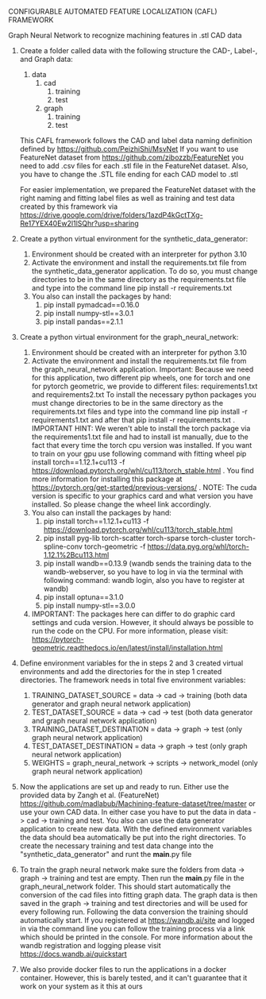 CONFIGURABLE AUTOMATED FEATURE LOCALIZATION (CAFL) FRAMEWORK 

Graph Neural Network to recognize machining features in .stl CAD data
1. Create a folder called data with the following structure the CAD-, Label-, and Graph data:
      1. data
         1. cad
            1. training
            2. test
         2. graph
            1. training
            2. test
   
   This CAFL framework follows the CAD and label data naming definition defined by https://github.com/PeizhiShi/MsvNet 
   If you want to use FeatureNet dataset from https://github.com/zibozzb/FeatureNet you need to add .csv files for each
   .stl file in the FeatureNet dataset. Also, you have to change the .STL file ending for each CAD model to .stl
   
   For easier implementation, we prepared the FeatureNet dataset with the right naming and fitting label files as well 
   as training and test data created by this framework via 
   https://drive.google.com/drive/folders/1azdP4kGctTXg-Re17YEX40Ew2l1lSQhr?usp=sharing

2. Create a python virtual environment for the synthetic_data_generator:
   1. Environment should be created with an interpreter for python 3.10
   2. Activate the environment and install the requirements.txt file from the synthetic_data_generator application.
      To do so, you must change directories to be in the same directory as the requirements.txt file and type into the
      command line pip install -r requirements.txt
   3. You also can install the packages by hand:
      1. pip install pymadcad==0.16.0 
      2. pip install numpy-stl==3.0.1 
      3. pip install pandas==2.1.1

3. Create a python virtual environment for the graph_neural_network:
   1. Environment should be created with an interpreter for python 3.10
   2. Activate the environment and install the requirements.txt file from the graph_neural_network application.
      Important: Because we need for this application, two different pip wheels, one for torch and one for 
      pytorch geometric, we provide to different files: requirements1.txt and requirements2.txt 
      To install the necessary python packages you must change directories to be in the same directory as the 
      requirements.txt files and type into the command line pip install -r requirements1.txt and after that
      pip install -r requirements.txt . IMPORTANT HINT: We weren't able to install the torch package via the 
      requirements1.txt file and had to install ist manually, due to the fact that every time the torch cpu version was 
      installed. If you want to train on your gpu use following command with fitting wheel
      pip install torch==1.12.1+cu113 -f https://download.pytorch.org/whl/cu113/torch_stable.html . You find more 
      information for installing this package at https://pytorch.org/get-started/previous-versions/ . NOTE: The cuda
      version is specific to your graphics card and what version you have installed. So please change the wheel link
      accordingly.
   3. You also can install the packages by hand:
      1. pip install torch==1.12.1+cu113 -f https://download.pytorch.org/whl/cu113/torch_stable.html 
      2. pip install pyg-lib torch-scatter torch-sparse torch-cluster torch-spline-conv torch-geometric 
      -f https://data.pyg.org/whl/torch-1.12.1%2Bcu113.html
      3. pip install wandb==0.13.9 (wandb sends the training data to the wandb-webserver, so you have to log in via 
         the terminal with following command: wandb login, also you have to register at wandb)
      4. pip install optuna==3.1.0
      5. pip install numpy-stl==3.0.0
   4. IMPORTANT: The packages here can differ to do graphic card settings and cuda version. However, it should always
      be possible to run the code on the CPU. For more information, please visit: 
      https://pytorch-geometric.readthedocs.io/en/latest/install/installation.html

4. Define environment variables for the in steps 2 and 3 created virtual environments and add the directories for the 
   in step 1 created directories. The framework needs in total five environment variables:
   1. TRAINING_DATASET_SOURCE = data -> cad -> training (both data generator and graph neural network application)
   2. TEST_DATASET_SOURCE = data -> cad -> test  (both data generator and graph neural network application)
   3. TRAINING_DATASET_DESTINATION = data -> graph -> test  (only graph neural network application)
   4. TEST_DATASET_DESTINATION = data -> graph -> test (only graph neural network application)
   5. WEIGHTS = graph_neural_network -> scripts -> network_model (only graph neural network application)

5. Now the applications are set up and ready to run. Either use the provided data by Zangh et al. (FeatureNet) 
   https://github.com/madlabub/Machining-feature-dataset/tree/master or use your own CAD data. 
   In either case you have to put the data in data -> cad -> training and test. You also can use the data generator 
   application to create new data. With the defined environment variables the data should bea automatically be put into 
   the right directories. To create the necessary training and test data change into the "synthetic_data_generator" and
   runt the __main__.py file

6. To train the graph neural network make sure the folders from data -> graph -> training and test are empty. Then run
   the __main__.py file in the graph_neural_network folder. This should start automatically the conversion of the cad
   files into fitting graph data. The graph data is then saved in the graph -> training and test directories and will be
   used for every following run. Following the data conversion the training should automatically start. If you 
   registered at https://wandb.ai/site and logged in via the command line you can follow the training process via a link
   which should be printed in the console. For more information about the wandb registration and logging please visit 
   https://docs.wandb.ai/quickstart

7. We also provide docker files to run the applications in a docker container. However, this is barely tested, and it 
   can't guarantee that it work on your system as it this at ours

